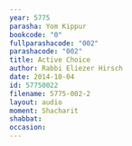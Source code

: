 ```yaml
---
year: 5775
parasha: Yom Kippur
bookcode: "0"
fullparashacode: "002"
parashacode: "002"
title: Active Choice
author: Rabbi Eliezer Hirsch
date: 2014-10-04
id: 57750022
filename: 5775-002-2
layout: audio
moment: Shacharit
shabbat: 
occasion: 
---
```

